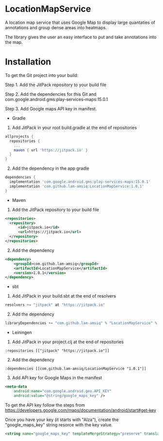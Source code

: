 # LocationMapService

A location map service that uses Google Map to display large quantaties of annotations and group dense areas into heatmaps. 

The library gives the user an easy interface to put and take annotations into the map.

# Installation

To get the Git project into your build:

Step 1. Add the JitPack repository to your build file

Step 2. Add the dependencies for this Git and com.google.android.gms:play-services-maps:15.0.1

Step 3. Add Google maps API key in manifest.
- Gradle

1. Add JitPack in your root build.gradle at the end of repositories
```gradle
allprojects {
  repositories {
    ...
    maven { url 'https://jitpack.io' }
  }
}
```
2. Add the dependency in the app gradle
```gradle
dependencies {
  implementation 'com.google.android.gms:play-services-maps:15.0.1'
  implementation 'com.github.lam-amsiq:LocationMapService:1.0.1'
}
```

- Maven

1. Add the JitPack repository to your build file
```xml
<repositories>
  <repository>
      <id>jitpack.io</id>
      <url>https://jitpack.io</url>
  </repository>
</repositories>
```
2. Add the dependency
```xml
<dependency>
    <groupId>com.github.lam-amsiq</groupId>
    <artifactId>LocationMapService</artifactId>
    <version>1.0.1</version>
</dependency>
```
- sbt

1. Add JitPack in your build.sbt at the end of resolvers
```sbt
resolvers += "jitpack" at "https://jitpack.io"
```
2. Add the dependency
```sbt
libraryDependencies += "com.github.lam-amsiq" % "LocationMapService" % "1.0.1"
```
- Leiningen

1. Add JitPack in your project.clj at the end of repositories
```
:repositories [["jitpack" "https://jitpack.io"]]
```
2. Add the dependency
```
:dependencies [[com.github.lam-amsiq/LocationMapService "1.0.1"]]
```

3. Add API key for Google Maps in the manifest
```xml
<meta-data
	android:name="com.google.android.geo.API_KEY"
	android:value="@string/google_maps_key" />
```
To get the API key follow the steps from https://developers.google.com/maps/documentation/android/start#get-key 

Once you have your key (it starts with "AIza"), create the "google_maps_key" string resorce with the key value.
```xml
<string name="google_maps_key" templateMergeStrategy="preserve" translatable="false">AIza..[YOUR KEY]</string>
```